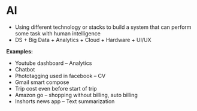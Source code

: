 # AI

* Using different technology or stacks to build a system that can perform some task with human intelligence
* DS + Big Data + Analytics + Cloud + Hardware + UI/UX&#x20;

**Examples:**

* Youtube dashboard – Analytics
* Chatbot
* Phototagging used in facebook – CV
* Gmail smart compose
* Trip cost even before start of trip
* Amazon go – shopping without billing, auto billing
* Inshorts news app – Text summarization
